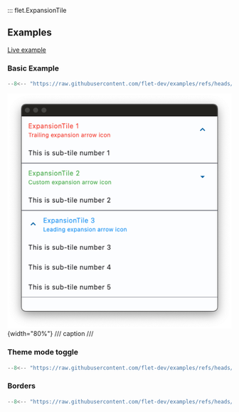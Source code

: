 ::: flet.ExpansionTile

## Examples

[Live example](https://flet-controls-gallery.fly.dev/layout/expansiontile)

### Basic Example

```python
--8<-- "https://raw.githubusercontent.com/flet-dev/examples/refs/heads/v1-docs/python/controls/expansion-tile/basic.py"
```

![basic](https://raw.githubusercontent.com/flet-dev/examples/v1-docs/python/controls/expansion-tile/media/basic.png){width="80%"}
/// caption
///

### Theme mode toggle

```python
--8<-- "https://raw.githubusercontent.com/flet-dev/examples/refs/heads/v1-docs/python/controls/expansion-tile/theme-mode-toggle.py"
```

### Borders

```python
--8<-- "https://raw.githubusercontent.com/flet-dev/examples/refs/heads/v1-docs/python/controls/expansion-tile/borders.py"
```